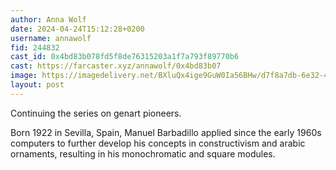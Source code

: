 ```yaml
---
author: Anna Wolf
date: 2024-04-24T15:12:28+0200
username: annawolf
fid: 244832
cast_id: 0x4bd83b078fd5f8de76315203a1f7a793f89770b6
cast: https://farcaster.xyz/annawolf/0x4bd83b07
image: https://imagedelivery.net/BXluQx4ige9GuW0Ia56BHw/d7f8a7db-6e32-400c-5f81-cd5e797cb200/original
layout: post
---
```


Continuing the series on genart pioneers.

Born 1922 in Sevilla, Spain, Manuel Barbadillo applied since the early 1960s computers to further develop his concepts in constructivism and arabic ornaments, resulting in his monochromatic and square modules.

<img src='https://imagedelivery.net/BXluQx4ige9GuW0Ia56BHw/d7f8a7db-6e32-400c-5f81-cd5e797cb200/original' alt='' referrerpolicy='no-referrer'/>
